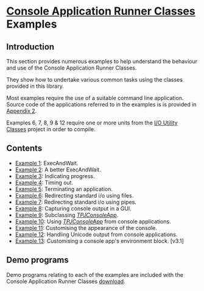 # [Console Application Runner Classes](../ConsoleApp.md) Examples

## Introduction

This section provides numerous examples to help understand the behaviour and use of the Console Application Runner Classes.

They show how to undertake various common tasks using the classes provided in this library.

Most examples require the use of a suitable command line application. Source code of the applications referred to in the examples is is provided in [Appendix 2](./Appendices/Appendix2.md).

Examples 6, 7, 8, 9 & 12 require one or more units from the [I/O Utility Classes](../IOUtils.md) project in order to compile.

## Contents

* [Example 1](./Examples/Example1.md): ExecAndWait.
* [Example 2](./Examples/Example2.md): A better ExecAndWait.
* [Example 3](./Examples/Example3.md): Indicating progress.
* [Example 4](./Examples/Example4.md): Timing out.
* [Example 5](./Examples/Example5.md): Terminating an application.
* [Example 6](./Examples/Example6.md): Redirecting standard i/o using files.
* [Example 7](./Examples/Example7.md): Redirecting standard i/o using pipes.
* [Example 8](./Examples/Example8.md): Capturing console output in a GUI.
* [Example 9](./Examples/Example9.md): Subclassing [_TPJConsoleApp_](./API/TPJConsoleApp.md).
* [Example 10](./Examples/Example10.md): Using [_TPJConsoleApp_](./API/TPJConsoleApp.md) from console applications.
* [Example 11](./Examples/Example11.md): Customising the appearance of the console.
* [Example 12](./Examples/Example12.md): Handling Unicode output from console applications.
* [Example 13](./Examples/Example13.md): Customising a console app's environment block. [v3.1]

## Demo programs

Demo programs relating to each of the examples are included with the Console Application Runner Classes [download](https://sourceforge.net/projects/ddablib/files/consoleapp/).
